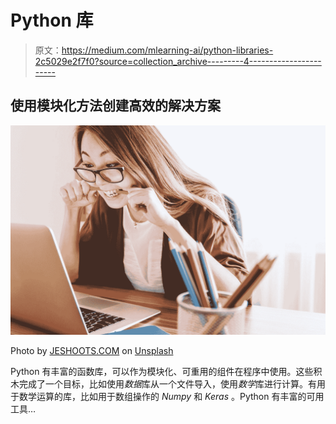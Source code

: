 # Python 库

> 原文：<https://medium.com/mlearning-ai/python-libraries-2c5029e2f7f0?source=collection_archive---------4----------------------->

## 使用模块化方法创建高效的解决方案

![](img/f5a069fae6f108eb5f368f5c6ffd008c.png)

Photo by [JESHOOTS.COM](https://unsplash.com/@jeshoots?utm_source=medium&utm_medium=referral) on [Unsplash](https://unsplash.com?utm_source=medium&utm_medium=referral)

Python 有丰富的函数库，可以作为模块化、可重用的组件在程序中使用。这些积木完成了一个目标，比如使用*数据*库从一个文件导入，使用*数学*库进行计算。有用于数学运算的库，比如用于数组操作的 *Numpy* 和 *Keras* 。Python 有丰富的可用工具…